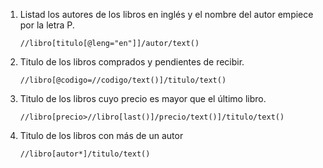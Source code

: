 1. Listad los autores de los libros en inglés y el nombre del autor empiece por la letra P.

    `//libro[titulo[@leng="en"]]/autor/text()`

2. Titulo de los libros comprados y pendientes de recibir.

    `//libro[@codigo=//codigo/text()]/titulo/text()`

3. Titulo de los libros cuyo precio es mayor que el último libro.

    `//libro[precio>//libro[last()]/precio/text()]/titulo/text()`

4. Titulo de los libros con más de un autor

    `//libro[autor*]/titulo/text()`
